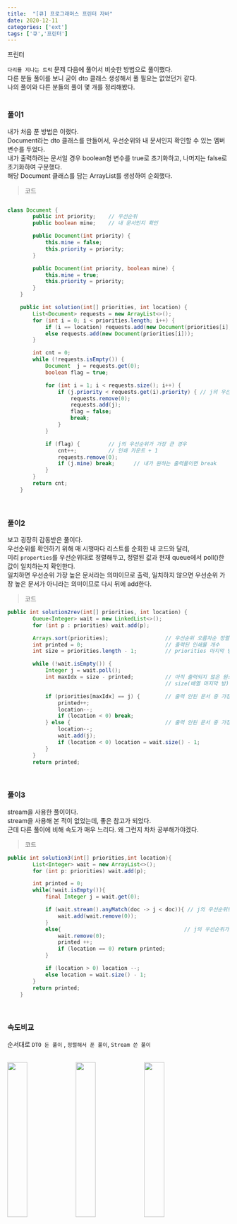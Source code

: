 ```yaml
---
title:  "[큐] 프로그래머스 프린터 자바"
date: 2020-12-11
categories: ['ext']
tags: ['큐','프린터']
---
```


프린터 
<br>

`다리를 지나는 트럭` 문제 다음에 풀어서 비슷한 방법으로 풀이했다.<br>
다른 분들 풀이를 보니 굳이 dto 클래스 생성해서 풀 필요는 없었던거 같다.<br>
나의 풀이와 다른 분들의 풀이 몇 개를 정리해봤다.<br>
<br>



### 풀이1

내가 처음 푼 방법은 이랬다.<br>
Document라는 dto 클래스를 만들어서, 우선순위와 내 문서인지 확인할 수 있는 멤버변수를 두었다. <br>
내가 출력하려는 문서일 경우 boolean형 변수를 true로 초기화하고, 나머지는 false로 초기화하여 구분했다.<br>
해당 Document 클래스를 담는 ArrayList를 생성하여 순회했다.<br>

> 코드

```java

class Document {
        public int priority;	// 우선순위
        public boolean mine;	// 내 문서인지 확인

        public Document(int priority) {
            this.mine = false;
            this.priority = priority;
        }

        public Document(int priority, boolean mine) {
            this.mine = true;
            this.priority = priority;
        }
    }

    public int solution(int[] priorities, int location) {
        List<Document> requests = new ArrayList<>();
        for (int i = 0; i < priorities.length; i++) {
            if (i == location) requests.add(new Document(priorities[i], true));
            else requests.add(new Document(priorities[i]));
        }

        int cnt = 0;
        while (!requests.isEmpty()) {
            Document  j = requests.get(0);
            boolean flag = true;

            for (int i = 1; i < requests.size(); i++) {
                if (j.priority < requests.get(i).priority) { // j의 우선순위보다 더 큰 값이 존재할 경우
                    requests.remove(0);
                    requests.add(j);
                    flag = false;
                    break;
                }
            }

            if (flag) {			// j의 우선순위가 가장 큰 경우
                cnt++;			// 인쇄 카운트 + 1
                requests.remove(0);
                if (j.mine) break;		// 내가 원하는 출력물이면 break
            }
        }
        return cnt;
    }
```
<br>


### 풀이2

보고 굉장히 감동받은 풀이다. <br>
우선순위를 확인하기 위해 매 시행마다 리스트를 순회한 내 코드와 달리,<br>
미리 `properties`를 우선순위대로 정렬해두고, 정렬된 값과 현재 queue에서 poll()한 값이 일치하는지 확인한다.<br>
일치하면 우선순위 가장 높은 문서라는 의미이므로 출력, 일치하지 않으면 우선순위 가장 높은 문서가 아니라는 의미이므로 다시 뒤에 add한다.<br>

> 코드<br>

```java
public int solution2rev(int[] priorities, int location) {
        Queue<Integer> wait = new LinkedList<>();
        for (int p : priorities) wait.add(p);

        Arrays.sort(priorities);                  // 우선순위 오름차순 정렬
        int printed = 0;                          // 출력된 인쇄물 개수
        int size = priorities.length - 1;         // priorities 마지막 방 인덱스

        while (!wait.isEmpty()) {
            Integer j = wait.poll();
            int maxIdx = size - printed;          // 아직 출력되지 않은 원소 중 가장 큰 우선순위 가진 방 인덱스
                                                  // size(배열 마지막 방) - printed(출력된 개수) => 출력된 문서 제외하고, 가장 큰 우선순위가 있는 방

            if (priorities[maxIdx] == j) {        // 출력 안된 문서 중 가장 큰 값이 j인 경우
                printed++;                        
                location--;
                if (location < 0) break;
            } else {                              // 출력 안된 문서 중 가장 큰 값이 j가 아닌 경우
                location--;
                wait.add(j);
                if (location < 0) location = wait.size() - 1;
            }
        }
        return printed;
```
<br>

### 풀이3

stream을 사용한 풀이이다.<br>
stream을 사용해 본 적이 없었는데, 좋은 참고가 되었다.<br>
근데 다른 풀이에 비해 속도가 매우 느리다. 왜 그런지 차차 공부해가야겠다.<br>
 
> 코드<br>

```java
public int solution3(int[] priorities,int location){
        List<Integer> wait = new ArrayList<>();
        for (int p: priorities) wait.add(p);

        int printed = 0;
        while(!wait.isEmpty()){
            final Integer j = wait.get(0);

            if (wait.stream().anyMatch(doc -> j < doc)){ // j의 우선순위보다 더 큰 요소가 존재하는 경우
                wait.add(wait.remove(0));
            }
            else{                                       // j의 우선순위가 가장 큰 경우
                wait.remove(0);
                printed ++;
                if (location == 0) return printed;
            }

            if (location > 0) location --;
            else location = wait.size() - 1;
        }
        return printed;
    }

```
<br>

### 속도비교

순서대로 `DTO 둔 풀이` , `정렬해서 푼 풀이`, `Stream 쓴 풀이`<br>
<br>

<img src="https://user-images.githubusercontent.com/62331803/101978605-8d1bbc00-3c99-11eb-8c28-69239c630137.png" width="30%">
<img src="https://user-images.githubusercontent.com/62331803/101978560-31e9c980-3c99-11eb-8557-bcca833d88cd.png" width="30%">
<img src="https://user-images.githubusercontent.com/62331803/101978605-8d1bbc00-3c99-11eb-8c28-69239c630137.png" width="30%">

<br>
<br><br>
